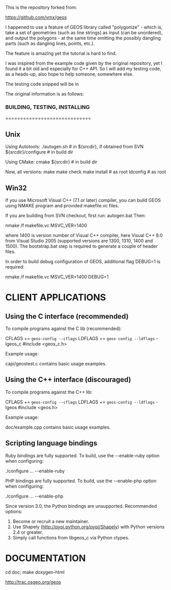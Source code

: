 This is the repository forked from:

https://github.com/vmx/geos

I happened to use a feature of GEOS library called "polygonize" - which is, take a set of geometries (such as line strings) as input (can be unordered), and output the polygons - at the same
time omitting the possibly dangling parts (such as dangling lines, points, etc.).

The feature is amazing yet the tutorial is hard to find.

I was inspired from the example code given by the original repository, yet I found it a bit old and especially for C++ API. So I will add my testing code, as a heads-up, also 
hope to help someone, somewhere else.

The testing code snipped will be in 

The original information is as follows:

### BUILDING, TESTING, INSTALLING
=============================

Unix
----

Using Autotools:
  ./autogen.sh  # in ${srcdir}, if obtained from SVN
  ${srcdir}/configure # in build dir

Using CMake:
  cmake ${srcdir} # in build dir

Now, all versions:
  make
  make check
  make install # as root
  ldconfig # as root

Win32
-----

If you use Microsoft Visual C++ (7.1 or later) compiler, you can build 
GEOS using NMAKE program and provided makefile.vc files.

If you are building from SVN checkout, first run: autogen.bat
Then:

  nmake /f makefile.vc MSVC_VER=1400

where 1400 is version number of Visual C++ compiler, here Visual C++ 8.0 
from Visual Studio 2005 (supported versions are 1300, 1310, 1400 and 1500). 
The bootstrap.bat step is required to generate a couple of header files.

In order to build debug configuration of GEOS, additional flag DEBUG=1 
is required:

  nmake /f makefile.vc MSVC_VER=1400 DEBUG=1


CLIENT APPLICATIONS
===================

Using the C interface (recommended)
-----------------------------------

To compile programs against the C lib (recommended):

  CFLAGS += `geos-config --cflags`
  LDFLAGS += `geos-config --ldflags` -lgeos_c
  #include <geos_c.h>

Example usage:

  capi/geostest.c contains basic usage examples.

Using the C++ interface (discouraged)
-------------------------------------

To compile programs against the C++ lib:

  CFLAGS += `geos-config --cflags`
  LDFLAGS += `geos-config --ldflags` -lgeos
  #include <geos.h>

Example usage:

  doc/example.cpp contains basic usage examples.

Scripting language bindings
---------------------------

Ruby bindings are fully supported. To build, use the --enable-ruby option
when configuring:

  ./configure ... --enable-ruby

PHP bindings are fully supported. To build, use the --enable-php option
when configuring:

  ./configure ... --enable-php
    
Since version 3.0, the Python bindings are unsupported. Recommended options:

 1. Become or recruit a new maintainer.
 2. Use Shapely (http://pypi.python.org/pypi/Shapely) with Python
    versions 2.4 or greater.
 3. Simply call functions from libgeos_c via Python ctypes.

DOCUMENTATION
=============

  cd doc; make doxygen-html

  http://trac.osgeo.org/geos
